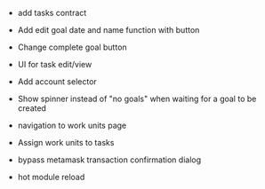- add tasks contract

- Add edit goal date and name function with button
- Change complete goal button
- UI for task edit/view

- Add account selector

- Show spinner instead of "no goals" when waiting for a goal to be created
- navigation to work units page
- Assign work units to tasks

- bypass metamask transaction confirmation dialog
- hot module reload
